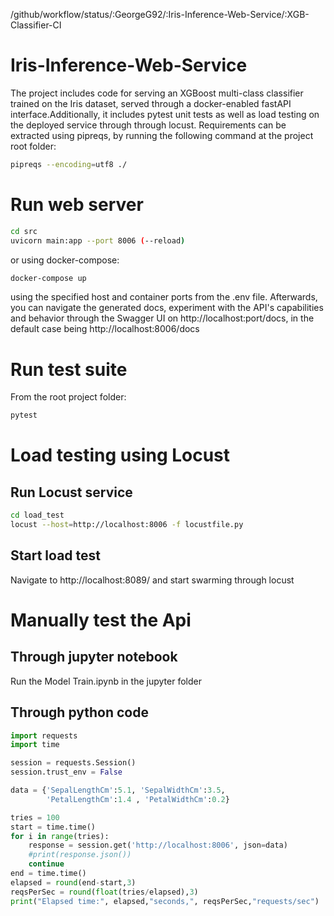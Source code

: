 /github/workflow/status/:GeorgeG92/:Iris-Inference-Web-Service/:XGB-Classifier-CI
# Iris-Inference-Web-Service
The project includes code for serving an XGBoost multi-class classifier trained on the Iris dataset, served through a docker-enabled fastAPI interface.Additionally, it includes pytest unit tests as well as load testing on the deployed service through through locust. Requirements can be extracted using pipreqs, by running the following command at the project root folder: 
```sh
pipreqs --encoding=utf8 ./
```

# Run web server
```sh
cd src
uvicorn main:app --port 8006 (--reload)
```
or using docker-compose:
```sh
docker-compose up
```
using the specified host and container ports from the .env file. Afterwards, you can navigate the generated docs, experiment with the API's capabilities and behavior through the Swagger UI on http://localhost:port/docs, in the default case being http://localhost:8006/docs  

# Run test suite
From the root project folder:
```sh
pytest
```

# Load testing using Locust

## Run Locust service
```sh
cd load_test
locust --host=http://localhost:8006 -f locustfile.py
```
## Start load test

Navigate to http://localhost:8089/ and start swarming through locust

# Manually test the Api 

## Through jupyter notebook

Run the Model Train.ipynb in the jupyter folder

## Through python code

```python
import requests
import time

session = requests.Session()
session.trust_env = False

data = {'SepalLengthCm':5.1, 'SepalWidthCm':3.5,
        'PetalLengthCm':1.4 , 'PetalWidthCm':0.2}

tries = 100
start = time.time()
for i in range(tries):
    response = session.get('http://localhost:8006', json=data)
    #print(response.json())
    continue
end = time.time()
elapsed = round(end-start,3)
reqsPerSec = round(float(tries/elapsed),3)
print("Elapsed time:", elapsed,"seconds,", reqsPerSec,"requests/sec") 
```

